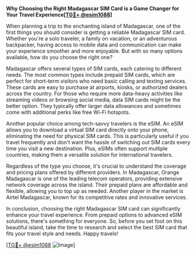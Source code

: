 **Why Choosing the Right Madagascar SIM Card is a Game Changer for Your Travel Experience[[TG💪+ @esim1088](https://t.me/s/esim1088)]**

When planning a trip to the enchanting island of Madagascar, one of the first things you should consider is getting a reliable Madagascar SIM card. Whether you're a solo traveler, a family on vacation, or an adventurous backpacker, having access to mobile data and communication can make your experience smoother and more enjoyable. But with so many options available, how do you choose the right one?

Madagascar offers several types of SIM cards, each catering to different needs. The most common types include prepaid SIM cards, which are perfect for short-term visitors who need basic calling and texting services. These cards are easy to purchase at airports, kiosks, or authorized dealers across the country. For those who require more data-heavy activities like streaming videos or browsing social media, data SIM cards might be the better option. They typically offer larger data allowances and sometimes come with additional perks like free Wi-Fi hotspots.

Another popular choice among tech-savvy travelers is the eSIM. An eSIM allows you to download a virtual SIM card directly onto your phone, eliminating the need for physical SIM cards. This is particularly useful if you travel frequently and don't want the hassle of switching out SIM cards every time you visit a new destination. Plus, eSIMs often support multiple countries, making them a versatile solution for international travelers.

Regardless of the type you choose, it's crucial to understand the coverage and pricing plans offered by different providers. In Madagascar, Orange Madagascar is one of the leading telecom operators, providing extensive network coverage across the island. Their prepaid plans are affordable and flexible, allowing you to top up as needed. Another player in the market is Airtel Madagascar, known for its competitive rates and innovative services.

In conclusion, choosing the right Madagascar SIM card can significantly enhance your travel experience. From prepaid options to advanced eSIM solutions, there's something for everyone. So, before you set foot on this beautiful island, take the time to research and select the best SIM card that fits your travel style and needs. Happy travels! 

[[TG💪+ @esim1088](https://t.me/s/esim1088) ![Image](https://i.postimg.cc/Y0z9fWf4/image.png)]